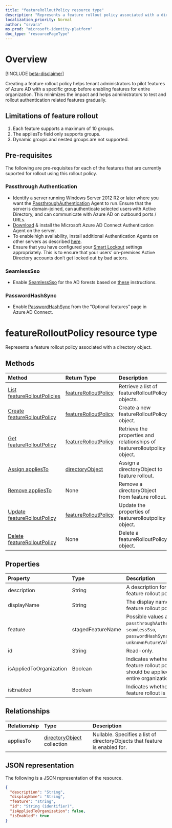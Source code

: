 ```yaml
---
title: "featureRolloutPolicy resource type"
description: "Represents a feature rollout policy associated with a directory object."
localization_priority: Normal
author: "srvara"
ms.prod: "microsoft-identity-platform"
doc_type: "resourcePageType"
---
```


# Overview

[!INCLUDE [beta-disclaimer](../../includes/beta-disclaimer.md)]

Creating a feature rollout policy helps tenant administrators to pilot features of Azure AD with a specific group before  enabling features for entire organization. This minimizes the impact and helps administrators to test and rollout authentication related features gradually.

## Limitations of feature rollout

1. Each feature supports a maximum of 10 groups.
2. The appliesTo field only supports groups.
3. Dynamic groups and nested groups are not supported.

## Pre-requisites

The following are pre-requisites for each of the features that are currently suported for rollout using this rollout policy.

### Passthrough Authentication

* Identify a server running Windows Server 2012 R2 or later where you want the [PassthroughAuthentication](https://docs.microsoft.com/en-us/azure/active-directory/hybrid/how-to-connect-pta) Agent to run. Ensure that the server is domain-joined, can authenticate selected users with Active Directory, and can communicate with Azure AD on outbound ports / URLs.
* [Download](https://aka.ms/getauthagent) & install the Microsoft Azure AD Connect Authentication Agent on the server.
* To enable high availability, install additional Authentication Agents on other servers as described [here](https://docs.microsoft.com/en-us/azure/active-directory/hybrid/how-to-connect-pta-quick-start#step-4-ensure-high-availability).
* Ensure that you have configured your [Smart Lockout](https://docs.microsoft.com/en-us/azure/active-directory/authentication/howto-password-smart-lockout) settings appropriately. This is to ensure that your users’ on-premises Active Directory accounts don’t get locked out by bad actors.

### SeamlessSso

* Enable [SeamlessSso](https://docs.microsoft.com/en-us/azure/active-directory/hybrid/how-to-connect-sso) for the AD forests based on [these](https://docs.microsoft.com/en-us/azure/active-directory/hybrid/tshoot-connect-sso#manual-reset-of-the-feature) instructions.

### PasswordHashSync

* Enable [PasswordHashSync](https://docs.microsoft.com/en-us/azure/active-directory/hybrid/whatis-phs) from the “Optional features” page in Azure AD Connect.

# featureRolloutPolicy resource type

Represents a feature rollout policy associated with a directory object.

## Methods

| Method       | Return Type | Description |
|:-------------|:------------|:------------|
| [List featureRolloutPolicies](../api/directory-list-featurerolloutpolicies.md) | [featureRolloutPolicy](featurerolloutpolicy.md) | Retrieve a list of featureRolloutPolicy objects. |
| [Create featureRolloutPolicy](../api/directory-post-featurerolloutpolicies.md) | [featureRolloutPolicy](featurerolloutpolicy.md) | Create a new featureRolloutPolicy object.
| [Get featureRolloutPolicy](../api/featurerolloutpolicy-get.md) | [featureRolloutPolicy](featurerolloutpolicy.md) | Retrieve the properties and relationships of featurerolloutpolicy object. ||
| [Assign appliesTo](../api/featurerolloutpolicy-post-appliesto.md) | [directoryObject](directoryobject.md) | Assign a directoryObject to feature rollout. |
| [Remove appliesTo](../api/featurerolloutpolicy-delete-appliesto.md) | None | Remove a directoryObject from feature rollout. |
| [Update featureRolloutPolicy](../api/featurerolloutpolicy-update.md) | [featureRolloutPolicy](featurerolloutpolicy.md) | Update the properties of featurerolloutpolicy object. |
| [Delete featureRolloutPolicy](../api/featurerolloutpolicy-delete.md) | None | Delete a featureRolloutPolicy object. |

## Properties

| Property     | Type        | Description |
|:-------------|:------------|:------------|
|description|String|A description for this feature rollout policy.|
|displayName|String|The display name for this  feature rollout policy.|
|feature|stagedFeatureName| Possible values are: `passthroughAuthentication`, `seamlessSso`, `passwordHashSync`, `unknownFutureValue`.|
|id|String| Read-only.|
|isAppliedToOrganization|Boolean|Indicates whether this feature rollout policy should be applied to the entire organization.|
|isEnabled|Boolean|Indicates whether the feature rollout is enabled.|

## Relationships

| Relationship | Type        | Description |
|:-------------|:------------|:------------|
|appliesTo|[directoryObject](directoryobject.md) collection| Nullable. Specifies a list of directoryObjects that feature is enabled for.|

## JSON representation

The following is a JSON representation of the resource.

<!-- {
  "blockType": "resource",
  "optionalProperties": [

  ],
  "@odata.type": "microsoft.graph.featureRolloutPolicy",
  "baseType": "",
  "keyProperty": "id"
}-->

```json
{
  "description": "String",
  "displayName": "String",
  "feature": "string",
  "id": "String (identifier)",
  "isAppliedToOrganization": false,
  "isEnabled": true
}
```

<!-- uuid: 16cd6b66-4b1a-43a1-adaf-3a886856ed98
2019-02-04 14:57:30 UTC -->
<!-- {
  "type": "#page.annotation",
  "description": "featureRolloutPolicy resource",
  "keywords": "",
  "section": "documentation",
  "tocPath": ""
}-->